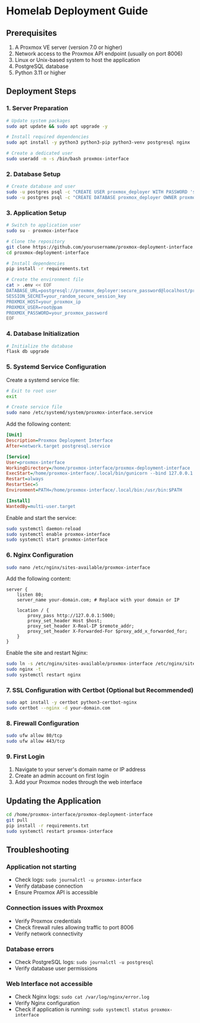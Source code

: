 
# Homelab Deployment Guide

## Prerequisites

1. A Proxmox VE server (version 7.0 or higher)
2. Network access to the Proxmox API endpoint (usually on port 8006)
3. Linux or Unix-based system to host the application
4. PostgreSQL database
5. Python 3.11 or higher

## Deployment Steps

### 1. Server Preparation

```bash
# Update system packages
sudo apt update && sudo apt upgrade -y

# Install required dependencies
sudo apt install -y python3 python3-pip python3-venv postgresql nginx

# Create a dedicated user
sudo useradd -m -s /bin/bash proxmox-interface
```

### 2. Database Setup

```bash
# Create database and user
sudo -u postgres psql -c "CREATE USER proxmox_deployer WITH PASSWORD 'secure_password';"
sudo -u postgres psql -c "CREATE DATABASE proxmox_deployer OWNER proxmox_deployer;"
```

### 3. Application Setup

```bash
# Switch to application user
sudo su - proxmox-interface

# Clone the repository
git clone https://github.com/yourusername/proxmox-deployment-interface.git
cd proxmox-deployment-interface

# Install dependencies
pip install -r requirements.txt

# Create the environment file
cat > .env << EOF
DATABASE_URL=postgresql://proxmox_deployer:secure_password@localhost/proxmox_deployer
SESSION_SECRET=your_random_secure_session_key
PROXMOX_HOST=your_proxmox_ip
PROXMOX_USER=root@pam
PROXMOX_PASSWORD=your_proxmox_password
EOF
```

### 4. Database Initialization

```bash
# Initialize the database
flask db upgrade
```

### 5. Systemd Service Configuration

Create a systemd service file:

```bash
# Exit to root user
exit

# Create service file
sudo nano /etc/systemd/system/proxmox-interface.service
```

Add the following content:

```ini
[Unit]
Description=Proxmox Deployment Interface
After=network.target postgresql.service

[Service]
User=proxmox-interface
WorkingDirectory=/home/proxmox-interface/proxmox-deployment-interface
ExecStart=/home/proxmox-interface/.local/bin/gunicorn --bind 127.0.0.1:5000 main:app
Restart=always
RestartSec=5
Environment=PATH=/home/proxmox-interface/.local/bin:/usr/bin:$PATH

[Install]
WantedBy=multi-user.target
```

Enable and start the service:

```bash
sudo systemctl daemon-reload
sudo systemctl enable proxmox-interface
sudo systemctl start proxmox-interface
```

### 6. Nginx Configuration

```bash
sudo nano /etc/nginx/sites-available/proxmox-interface
```

Add the following content:

```nginx
server {
    listen 80;
    server_name your-domain.com; # Replace with your domain or IP

    location / {
        proxy_pass http://127.0.0.1:5000;
        proxy_set_header Host $host;
        proxy_set_header X-Real-IP $remote_addr;
        proxy_set_header X-Forwarded-For $proxy_add_x_forwarded_for;
    }
}
```

Enable the site and restart Nginx:

```bash
sudo ln -s /etc/nginx/sites-available/proxmox-interface /etc/nginx/sites-enabled/
sudo nginx -t
sudo systemctl restart nginx
```

### 7. SSL Configuration with Certbot (Optional but Recommended)

```bash
sudo apt install -y certbot python3-certbot-nginx
sudo certbot --nginx -d your-domain.com
```

### 8. Firewall Configuration

```bash
sudo ufw allow 80/tcp
sudo ufw allow 443/tcp
```

### 9. First Login

1. Navigate to your server's domain name or IP address
2. Create an admin account on first login
3. Add your Proxmox nodes through the web interface

## Updating the Application

```bash
cd /home/proxmox-interface/proxmox-deployment-interface
git pull
pip install -r requirements.txt
sudo systemctl restart proxmox-interface
```

## Troubleshooting

### Application not starting
- Check logs: `sudo journalctl -u proxmox-interface`
- Verify database connection
- Ensure Proxmox API is accessible

### Connection issues with Proxmox
- Verify Proxmox credentials
- Check firewall rules allowing traffic to port 8006
- Verify network connectivity

### Database errors
- Check PostgreSQL logs: `sudo journalctl -u postgresql`
- Verify database user permissions

### Web Interface not accessible
- Check Nginx logs: `sudo cat /var/log/nginx/error.log`
- Verify Nginx configuration
- Check if application is running: `sudo systemctl status proxmox-interface`
